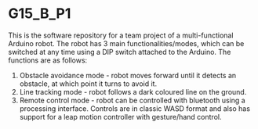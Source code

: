 # G15_B_P1

This is the software repository for a team project of a multi-functional Arduino robot. The robot has 3 main functionalities/modes, which can be switched at any time using a DIP switch attached to the Arduino.
The functions are as follows:
1. Obstacle avoidance mode - robot moves forward until it detects an obstacle, at which point it turns to avoid it.
2. Line tracking mode - robot follows a dark coloured line on the ground.
3. Remote control mode - robot can be controlled with bluetooth using a processing interface. Controls are in classic WASD format and also has support for a leap motion controller with gesture/hand control.
